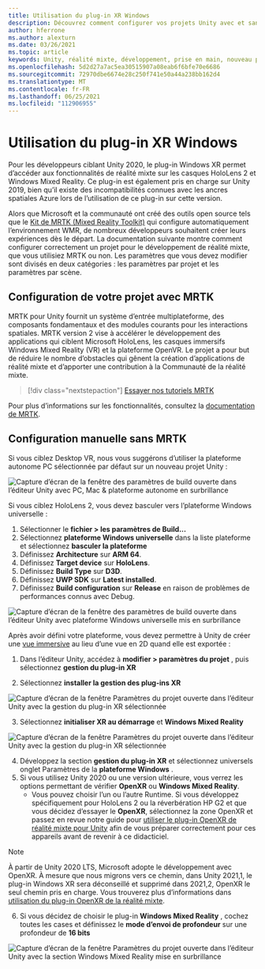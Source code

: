 ```yaml
---
title: Utilisation du plug-in XR Windows
description: Découvrez comment configurer vos projets Unity avec et sans MRTK à l’aide de la prise en charge de Windows XR.
author: hferrone
ms.author: alexturn
ms.date: 03/26/2021
ms.topic: article
keywords: Unity, réalité mixte, développement, prise en main, nouveau projet, Windows Mixed Reality, UWP, XR, performance, Legacy, mrtk, Windows
ms.openlocfilehash: 5d2d27a7ac5ea30515907a08eab6f6bfe70e6686
ms.sourcegitcommit: 72970dbe6674e28c250f741e50a44a238bb162d4
ms.translationtype: MT
ms.contentlocale: fr-FR
ms.lasthandoff: 06/25/2021
ms.locfileid: "112906955"
---
```

# <a name="using-windows-xr-plugin"></a>Utilisation du plug-in XR Windows

Pour les développeurs ciblant Unity 2020, le plug-in Windows XR permet d’accéder aux fonctionnalités de réalité mixte sur les casques HoloLens 2 et Windows Mixed Reality.  Ce plug-in est également pris en charge sur Unity 2019, bien qu’il existe des incompatibilités connues avec les ancres spatiales Azure lors de l’utilisation de ce plug-in sur cette version.

Alors que Microsoft et la communauté ont créé des outils open source tels que le [Kit de MRTK (Mixed Reality Toolkit)](/windows/mixed-reality/mrtk-unity/configuration/usingupm) qui configure automatiquement l’environnement WMR, de nombreux développeurs souhaitent créer leurs expériences dès le départ.  La documentation suivante montre comment configurer correctement un projet pour le développement de réalité mixte, que vous utilisiez MRTK ou non.  Les paramètres que vous devez modifier sont divisés en deux catégories : les paramètres par projet et les paramètres par scène.

## <a name="setting-up-your-project-with-mrtk"></a>Configuration de votre projet avec MRTK

MRTK pour Unity fournit un système d’entrée multiplateforme, des composants fondamentaux et des modules courants pour les interactions spatiales. MRTK version 2 vise à accélérer le développement des applications qui ciblent Microsoft HoloLens, les casques immersifs Windows Mixed Reality (VR) et la plateforme OpenVR. Le projet a pour but de réduire le nombre d’obstacles qui gênent la création d’applications de réalité mixte et d’apporter une contribution à la Communauté de la réalité mixte.

> [!div class="nextstepaction"]
> [Essayer nos tutoriels MRTK](./tutorials/mr-learning-base-02.md?tabs=winxr)

Pour plus d’informations sur les fonctionnalités, consultez la [documentation de MRTK](/windows/mixed-reality/mrtk-unity).

## <a name="manual-setup-without-mrtk"></a>Configuration manuelle sans MRTK

Si vous ciblez Desktop VR, nous vous suggérons d’utiliser la plateforme autonome PC sélectionnée par défaut sur un nouveau projet Unity :

![Capture d’écran de la fenêtre des paramètres de build ouverte dans l’éditeur Unity avec PC, Mac & plateforme autonome en surbrillance](images/wmr-config-img-3.png)

Si vous ciblez HoloLens 2, vous devez basculer vers l’plateforme Windows universelle :

1.  Sélectionner le **fichier > les paramètres de Build...**
2.  Sélectionnez **plateforme Windows universelle** dans la liste plateforme et sélectionnez **basculer la plateforme**
3.  Définissez **Architecture** sur **ARM 64**.
4.  Définissez **Target device** sur **HoloLens**.
5.  Définissez **Build Type** sur **D3D**.
6.  Définissez **UWP SDK** sur **Latest installed**.
7.  Définissez **Build configuration** sur **Release** en raison de problèmes de performances connus avec Debug.

![Capture d’écran de la fenêtre des paramètres de build ouverte dans l’éditeur Unity avec plateforme Windows universelle mis en surbrillance](images/wmr-config-img-4.png)

Après avoir défini votre plateforme, vous devez permettre à Unity de créer une [vue immersive](../../design/app-views.md) au lieu d’une vue en 2D quand elle est exportée :

1. Dans l’éditeur Unity, accédez à **modifier > paramètres du projet** , puis sélectionnez **gestion du plug-in XR**

2. Sélectionnez **installer la gestion des plug-ins XR**

![Capture d’écran de la fenêtre Paramètres du projet ouverte dans l’éditeur Unity avec la gestion du plug-in XR sélectionnée](images/wmr-config-img-5.png)

3. Sélectionnez **initialiser XR au démarrage** et **Windows Mixed Reality**

![Capture d’écran de la fenêtre Paramètres du projet ouverte dans l’éditeur Unity avec la gestion du plug-in XR sélectionnée](images/wmr-config-img-7.png)

4. Développez la section **gestion du plug-in XR** et sélectionnez universels onglet Paramètres de la **plateforme Windows** .
5. Si vous utilisez Unity 2020 ou une version ultérieure, vous verrez les options permettant de vérifier **OpenXR** ou **Windows Mixed Reality**. 
    * Vous pouvez choisir l’un ou l’autre Runtime.  Si vous développez spécifiquement pour HoloLens 2 ou la réverbération HP G2 et que vous décidez d’essayer le **OpenXR**, sélectionnez la zone OpenXR et passez en revue notre guide pour [utiliser le plug-in OpenXR de réalité mixte pour Unity](./xr-project-setup.md) afin de vous préparer correctement pour ces appareils avant de revenir à ce didacticiel.

> [!NOTE]
> À partir de Unity 2020 LTS, Microsoft adopte le développement avec OpenXR.  À mesure que nous migrons vers ce chemin, dans Unity 2021,1, le plug-in Windows XR sera déconseillé et supprimé dans 2021,2, OpenXR le seul chemin pris en charge. Vous trouverez plus d’informations dans [utilisation du plug-in OpenXR de la réalité mixte](./xr-project-setup.md).

6. Si vous décidez de choisir le plug-in **Windows Mixed Reality** , cochez toutes les cases et définissez le **mode d’envoi de profondeur** sur une profondeur de **16 bits**

![Capture d’écran de la fenêtre Paramètres du projet ouverte dans l’éditeur Unity avec la section Windows Mixed Reality mise en surbrillance](images/wmr-config-img-8.png)